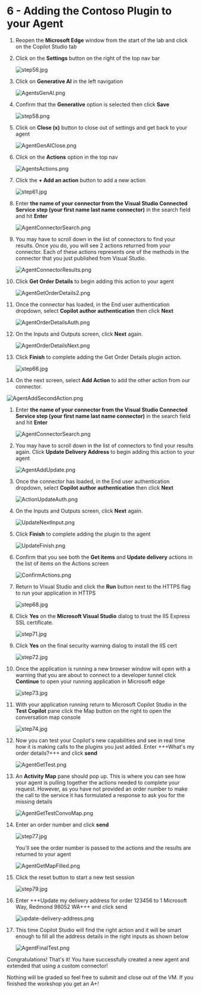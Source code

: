 # 6 - Adding the Contoso Plugin to your Agent

1. Reopen the **Microsoft Edge** window from the start of the lab and click on the Copilot Studio tab

1. Click on the **Settings** button on the right of the top nav bar

    ![step56.jpg](./images/instructions273634/step56.jpg)

1. Click on **Generative AI** in the left navigation

    ![AgentsGenAI.png](./images/instructions273634/step57.jpg)

1. Confirm that the **Generative** option is selected then click **Save**

    ![step58.png](./images/instructions273634/step58.png)

1. Click on **Close (x)** button to close out of settings and get back to your agent

    ![AgentGenAIClose.png](./images/instructions273634/step59.jpg)

1. Click on the **Actions** option in the top nav

    ![AgentsActions.png](./images/instructions273634/step60.jpg)

1. Click the **+ Add an action** button to add a new action

    ![step61.jpg](./images/instructions273634/step61.jpg)

1. Enter **the name of your connector from the Visual Studio Connected Service step (your first name last name connector)** in the search field and hit **Enter**

    ![AgentConnectorSearch.png](./images/instructions273634/step62.jpg)

1. You may have to scroll down in the list of connectors to find your results. Once you do, you will see 2 actions returned from your connector. Each of these actions represents one of the methods in the connector that you just published from Visual Studio. 

    ![AgentConnectorResults.png](./images/instructions273634/step63.jpg)

1. Click **Get Order Details** to begin adding this action to your agent

    ![AgentGetOrderDetails2.png](./images/instructions273634/step64.png)

1. Once the connector has loaded, in the End user authentication dropdown, select **Copilot author authentication** then click **Next**

    ![AgentOrderDetailsAuth.png](./images/instructions273634/AgentOrderDetailsAuth.png)

1. On the Inputs and Outputs screen, click **Next** again.

    ![AgentOrderDetailsNext.png](./images/instructions273634/AgentOrderDetailsNext.png)

1. Click **Finish** to complete adding the Get Order Details plugin action.

    ![step66.jpg](./images/instructions273634/step66.jpg)

1. On the next screen, select **Add Action** to add the other action from our connector.

![AgentAddSecondAction.png](./images/instructions273634/AgentAddSecondAction.png)

1. Enter **the name of your connector from the Visual Studio Connected Service step (your first name last name connector)** in the search field and hit **Enter**

    ![AgentConnectorSearch.png](./images/instructions273634/AgentConnectorSearch.png)

1. You may have to scroll down in the list of connectors to find your results again. Click **Update Delivery Address** to begin adding this action to your agent

    ![AgentAddUpdate.png](./images/instructions273634/AgentAddUpdate.png)

1. Once the connector has loaded, in the End user authentication dropdown, select **Copilot author authentication** then click **Next**

    ![ActionUpdateAuth.png](./images/instructions273634/ActionUpdateAuth.png)

1. On the Inputs and Outputs screen, click **Next** again.

    ![UpdateNextInput.png](./images/instructions273634/UpdateNextInput.png)

1. Click **Finish** to complete adding the plugin to the agent

    ![UpdateFinish.png](./images/instructions273634/UpdateFinish.png)

1. Confirm that you see both the **Get items** and **Update delivery** actions in the list of items on the Actions screen

    ![ConfirmActions.png](./images/instructions273634/ConfirmActions.png)

1. Return to Visual Studio and click the **Run** button next to the HTTPS flag to run your application in HTTPS

    ![step68.jpg](./images/instructions273634/step68.jpg)

1. Click **Yes** on the **Microsoft Visual Studio** dialog to trust the IIS Express SSL certificate.

    ![step71.jpg](./images/instructions273634/step71.jpg)

1. Click **Yes** on the final security warning dialog to install the IIS cert

    ![step72.jpg](./images/instructions273634/step72.jpg)

1. Once the application is running a new browser window will open with a warning that you are about to connect to a developer tunnel click **Continue** to open your running application in Microsoft edge

    ![step73.jpg](./images/instructions273634/step73.jpg)

1. With your application running return to Microsoft Copilot Studio in the **Test Copilot** pane click the Map button on the right to open the conversation map console

    ![step74.jpg](./images/instructions273634/step74.jpg)

1. Now you can test your Copilot's new capabilities and see in real time how it is making calls to the plugins you just added. Enter +++What's my order details?+++ and click **send**

    ![AgentGetTest.png](./images/instructions273634/AgentGetTest.png)

1. An **Activity Map** pane should pop up. This is where you can see how your agent is pulling together the actions needed to complete your request. However, as you have not provided an order number to make the call to the service it has formulated a response to ask you for the missing details

    ![AgentGetTestConvoMap.png](./images/instructions273634/AgentGetTestConvoMap.png)

1. Enter an order number and click **send**

    ![step77.jpg](./images/instructions273634/step77.jpg)

    You'll see the order number is passed to the actions and the results are returned to your agent

    ![AgentGetMapFilled.png](./images/instructions273634/AgentGetMapFilled.png)

1. Click the reset button to start a new test session

    ![step79.jpg](./images/instructions273634/step79.jpg)

1. Enter +++Update my delivery address for order 123456 to 1 Microsoft Way, Redmond 98052 WA+++ and click send

    ![update-delivery-address.png](./images/instructions273634/update-delivery-address.png)

1. This time Copilot Studio will find the right action and it will be smart enough to fill all the address details in the right inputs as shown below

    ![AgentFinalTest.png](./images/instructions273634/AgentFinalTest.png)

Congratulations! That's it! You have successfully created a new agent and extended that using a custom connector! 

Nothing will be graded so feel free to submit and close out of the VM. If you finished the workshop you get an A+!
